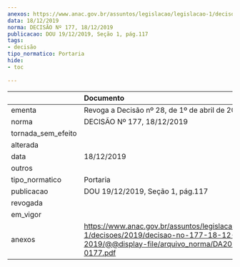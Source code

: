 ```yaml
---
anexos: https://www.anac.gov.br/assuntos/legislacao/legislacao-1/decisoes/2019/decisao-no-177-18-12-2019/@@display-file/arquivo_norma/DA2019-0177.pdf
data: 18/12/2019
norma: DECISÃO Nº 177, 18/12/2019
publicacao: DOU 19/12/2019, Seção 1, pág.117
tags:
- decisão
tipo_normatico: Portaria
hide: 
- toc 
 
---
```


|                    | Documento                                                                                                                                     |
|:-------------------|:----------------------------------------------------------------------------------------------------------------------------------------------|
| ementa             | Revoga a Decisão nº 28, de 1º de abril de 2014.                                                                                               |
| norma              | DECISÃO Nº 177, 18/12/2019                                                                                                                    |
| tornada_sem_efeito |                                                                                                                                               |
| alterada           |                                                                                                                                               |
| data               | 18/12/2019                                                                                                                                    |
| outros             |                                                                                                                                               |
| tipo_normatico     | Portaria                                                                                                                                      |
| publicacao         | DOU 19/12/2019, Seção 1, pág.117                                                                                                              |
| revogada           |                                                                                                                                               |
| em_vigor           |                                                                                                                                               |
| anexos             | https://www.anac.gov.br/assuntos/legislacao/legislacao-1/decisoes/2019/decisao-no-177-18-12-2019/@@display-file/arquivo_norma/DA2019-0177.pdf |